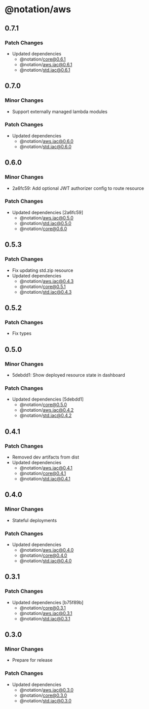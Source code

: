 # @notation/aws

## 0.7.1

### Patch Changes

- Updated dependencies
  - @notation/core@0.6.1
  - @notation/aws.iac@0.6.1
  - @notation/std.iac@0.6.1

## 0.7.0

### Minor Changes

- Support externally managed lambda modules

### Patch Changes

- Updated dependencies
  - @notation/aws.iac@0.6.0
  - @notation/std.iac@0.6.0

## 0.6.0

### Minor Changes

- 2a6fc59: Add optional JWT authorizer config to route resource

### Patch Changes

- Updated dependencies [2a6fc59]
  - @notation/aws.iac@0.5.0
  - @notation/std.iac@0.5.0
  - @notation/core@0.6.0

## 0.5.3

### Patch Changes

- Fix updating std.zip resource
- Updated dependencies
  - @notation/aws.iac@0.4.3
  - @notation/core@0.5.1
  - @notation/std.iac@0.4.3

## 0.5.2

### Patch Changes

- Fix types

## 0.5.0

### Minor Changes

- 5debdd1: Show deployed resource state in dashboard

### Patch Changes

- Updated dependencies [5debdd1]
  - @notation/core@0.5.0
  - @notation/aws.iac@0.4.2
  - @notation/std.iac@0.4.2

## 0.4.1

### Patch Changes

- Removed dev artifacts from dist
- Updated dependencies
  - @notation/aws.iac@0.4.1
  - @notation/core@0.4.1
  - @notation/std.iac@0.4.1

## 0.4.0

### Minor Changes

- Stateful deployments

### Patch Changes

- Updated dependencies
  - @notation/aws.iac@0.4.0
  - @notation/core@0.4.0
  - @notation/std.iac@0.4.0

## 0.3.1

### Patch Changes

- Updated dependencies [b75f89b]
  - @notation/core@0.3.1
  - @notation/aws.iac@0.3.1
  - @notation/std.iac@0.3.1

## 0.3.0

### Minor Changes

- Prepare for release

### Patch Changes

- Updated dependencies
  - @notation/aws.iac@0.3.0
  - @notation/core@0.3.0
  - @notation/std.iac@0.3.0
